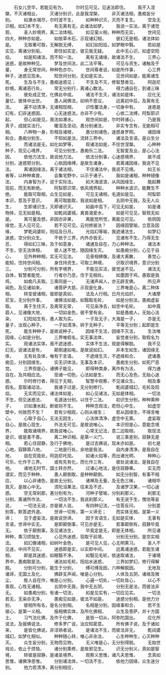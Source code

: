 <!-- { "loadSidebar": true } -->
　　石女儿空华，若能见有为，
　　尔时见可见，见迷法即住。
　　我不入涅槃，不灭诸相业，
　　灭诸分别识，此是我涅槃，
　　非灭诸法相，愚痴妄分别。
　　如瀑水竭尽，尔时波不生，
　　如种种识灭，灭而不复生。
　　空及无识相，如幻本不生，
　　有无离有无，此诸法如梦。
　　我说一实法，离于诸觉观，
　　圣人妙境界，离二法体相。
　　如见萤火相，种种而无实，
　　世间见四大，种种亦如是。
　　如依草木石，示现诸幻相，
　　彼幻无是相，诸法体如是。
　　无取著可取，无解脱无缚，
　　如幻如阳焰，如梦眼中翳。
　　若如是实见，离诸分别垢，
　　即住如实定，彼见我无疑。
　　此中无心识，如虚空阳焰，
　　如是知诸法，而不知一法。
　　离有无诸缘，故诸法不生，
　　三界心迷惑，是故种种见。
　　梦及世间法，此二法平等。
　　可见与资生，诸触及于量，
　　身无常世间，种种色亦尔。
　　世间尊者说，如是所作事，
　　心三界种子，迷惑见现未。
　　知世间分别，无如是实法，
　　见世间如是，能离诸生死。
　　生及与不生，愚痴迷惑见；
　　不生及不灭，修智慧者见。
　　阿迦尼妙境，离诸恶行处，
　　常无分别行，离诸心数法。
　　得力通自在，到诸三昧处，
　　彼处成正觉，化佛此中成。
　　诸法不生灭，诸法如是体，
　　应化无量亿，彼体中出世。
　　愚人闻佛法，如响不思议，
　　远离初中后，及离有无法。
　　遍不动清净，无诸相现相，
　　识性覆法身，一切身中有。
　　迷惑是幻有，幻非迷惑因，
　　心无迷惑法，亦非不少有。
　　心依二法缚，阿梨耶识起，
　　但心如是见，我法如瀑水。
　　观世间如是，尔时转诸心，
　　乃是我真子，成就实法行。
　　暖湿及坚动，愚分别诸法，
　　非实专念有，无能相可相。
　　八种物一身，形相及诸根，
　　愚分别诸色，迷惑身罗网。
　　诸因缘和合，愚痴分别生，
　　不知如是法，流转三界中。
　　诸法及言语，是众生分别，
　　而诸法是无，如化如梦等，
　　观诸法如是，不住世涅槃。
　　心种种种子，现见心境界，
　　可见分别生，愚痴乐二法。
　　无智爱及业，是心心法因，
　　依他力法生，故说他力法。
　　依法分别事，心迷惑境界，
　　故不成分别，迷惑邪分别。
　　心依因缘缚，是故生诸身，
　　若离诸因缘，我说不见法。
　　离诸因缘法，离于诸法相，
　　不住诸法中，我说不见境。
　　如王长者等，以种种禽兽，
　　会集宅野中，以示于诸子。
　　我如是诸相，种种镜像法，
　　内身智为子，说于实际法。
　　如大海波浪，从风因缘生，
　　能起舞现前，而无有断绝。
　　阿梨耶识常，依风境界起，
　　种种水波识，能舞生不绝。
　　能取可取相，众生见如是，
　　可见无诸相，毛道如是见。
　　阿梨耶本识，意及于意识，
　　离可取能取，我说如是相。
　　五阴中无我，及无人众生，
　　生即诸识生，灭即诸识灭。
　　如画中高下，可见无如是，
　　如是诸物体，见无如是相。
　　如乾闼婆城，禽兽渴爱水，
　　如是可见见，智观无如是。
　　离可量及想，非因亦非果，
　　离能觉所觉，离能见可见。
　　依阴因缘觉，无人见可见，
　　若不见可见，云何修彼法？
　　因缘因譬喻，立意及因缘，
　　梦乾闼婆轮，阳焰及日月。
　　光焰幻等喻，我遮诸法生，
　　如梦幻迷惑，空分别众生。
　　不依于三界，内外亦皆无，
　　见诸有不生，乃得无生忍，
　　得如幻三昧，及于如意身，
　　诸通及自在，力心种种法。
　　诸法本不生，空无法体相，
　　彼人迷不觉，随因缘生灭。
　　如愚痴分别，心见于自心，
　　见外种种相，实无可见法。
　　见骨相佛像，及诸大离散，
　　善觉心能知，住持世间相。
　　身住持资生，可取三种境，
　　识取识境界，意识分别三。
　　分别可分别，所有字境界，
　　不能见实法，彼觉迷不见。
　　诸法无自体，智慧者能觉，
　　行者尔乃息，住于无相处。
　　如墨图于鸡，愚取是我鸡，
　　如痴凡夫取。三乘同是一，
　　无诸声闻人，亦无辟支佛。
　　所见声闻色，及见诸如来，
　　诸菩萨大慈，示现是化身。
　　三界唯是心，离二种体相，
　　转变彼诸相，彼即是真如，
　　法及人行相。日月光焰炽，
　　大诸摩尼宝，无分别作事，
　　诸佛法如是。如翳取毛轮，
　　如是分别法，愚痴虚妄取。
　　离于生住灭，及离常无常，
　　可见染净去，如空中毛轮。
　　如中莨菪人，见诸像大地，
　　一切如金色，彼不曾有金。
　　如是愚痴人，无始心法染，
　　幻阳焰生有，愚人取为实。
　　一子及无子，大海是一子，
　　亦是无量子，汝观心种子。
　　一子如清净，转于无种子，
　　平等无分别；起即是生死，
　　能生种种子，是故说种子。
　　因缘不生法，因缘不灭法，
　　生法唯因缘，心如是分别。
　　三界唯假名，实无事法体，
　　妄觉者分别，取假名为实。
　　观诸法实体，我不遮迷惑，
　　实体不生法，观是得解脱。
　　我不见幻无，说诸法是有，
　　颠倒速如电，是故说如幻。
　　非本生如生，诸因缘无体，
　　无有处及体，唯有于言语。
　　不遮缘生灭，不遮缘和合，
　　遮诸愚痴见，分别因缘生。
　　实无识体法，无事及本识，
　　愚痴生分别，如死尸恶觉。
　　三界但是心，诸佛子能见，
　　即得种类身，离作有为法，
　　得力通自在，及共相应法。
　　现诸一切色，心法如是生，
　　而无心及色，无始心迷惑。
　　尔时修行者，得见于无相，
　　智慧中观察，不见诸众生。
　　相及事假名，意取诸动法，
　　我诸子过是，无分别修行。
　　乾闼婆城幻，毛轮及阳焰，
　　无实而见实，诸法体如是，
　　如心见诸法，无如是体相。
　　一切法不生，但见迷惑法，
　　毛道迷分别，以住于二法。
　　初识生分别，种种熏种子，
　　识如瀑水起，断彼则不生。
　　种种念观法，若但心中生，
　　如虚空壁中，何故而不生？
　　若有少相观，心则从缘生；
　　若从因缘生，不得言唯心。
　　心取于自心，无法无因生，
　　心法体清净，虚空中无熏。
　　虚妄取自心，是故心现生，
　　外法无可见，是故说唯心。
　　本识但是心，意能念境界，
　　能取诸境界，故我说唯心。
　　心常无记法，意二边取相，
　　取现法是识，彼是善不善。
　　离二种识相，是第一义门，
　　说三乘差别，寂静无是相。
　　若心住寂静，及行于佛地，
　　是过去佛说，现未亦如是。
　　初七是心地，寂静第八地，
　　二地是行处，余地是我法。
　　自内身清净，是我自在地，
　　自在究竟处，阿迦尼吒现。
　　如诸火焰等，而出诸光明，
　　种种心可乐，化作于三界。
　　或有先有化，而化作三有，
　　彼处说诸法，是我自在地。
　　诸地无时节，国土转亦然，
　　过诸心地法，是住寂静果。
　　实无而谓实，而见于种种，
　　愚人颠倒取，是种种颠倒。
　　如无分别智，有事不相应，
　　以心非诸色，是故无分别。
　　诸禅及无量，及无色三昧，
　　诸相毕竟灭，是故心中无。
　　须陀洹果法，往来及不还，
　　及诸罗汉果，一切心迷惑。
　　空无常刹那，愚分别有为，
　　河种子譬喻，分别刹那义。
　　刹那无分别，离诸所作法，
　　一切法不生，我说刹那义。
　　有无说于生，僧佉等妄说，
　　一切法无说，亦是彼人说。
　　有四种记法，一往答反问，
　　分别差别答，默答遮外道。
　　世谛一切有，第一义谛无；
　　而实体无相，是第一义谛；
　　见于虚妄法，是故说世谛。
　　因于言语生，无如是实体，
　　无事有言语，世谛中实无。
　　是即颠倒事，可见亦是无，
　　若事颠倒有，寂静毕竟无。
　　依于颠倒事，及见诸法生，
　　毕竟定是无，即是无体相。
　　所见诸种种，熏习烦恼生，
　　心见外迷惑，现取于前境，
　　分别无分别，是空实相法。
　　如幻像诸相，如树叶金色，
　　是可见人见，心无明熏习。
　　圣人不见迷，中间不见实，
　　迷惑即是实，以实即中间。
　　远离诸迷惑，若能生诸相，
　　即是其迷惑，如眼翳不净。
　　如翳见毛轮，依迷取诸法，
　　于诸境界中，愚痴取是法。
　　诸法如毛轮，阳焰水迷惑，
　　三界如梦幻，修行得解脱。
　　分别可分别，能生于分别，
　　缚可缚及因，六种解脱因。
　　无地及诸谛，无国土及化，
　　佛辟支声闻，唯是心分别。
　　人体及五阴，诸缘及微尘，
　　胜人自在作，唯是心分别。
　　心遍一切处，一切处皆心，
　　以心不善观，心性无诸相。
　　五阴中无我，我中无五阴，
　　分别无是法，而彼法非无。
　　如愚痴分别，有诸一切法，
　　如是见实有，一切应见实。
　　一切法若无，无染亦无净，
　　愚痴见如是，彼法不如是。
　　迷惑分别相，是他力分别，
　　彼相所有名，是名分别相。
　　名相是分别，因缘事和合，
　　若不生彼心，是第一义相。
　　报相佛实体，及所化佛相，
　　众生及菩萨，并十方国土，
　　习气法化佛，及作于化佛，
　　是皆一切从，阿弥陀国出。
　　应化所说法，及报佛说法，
　　修多罗广说，汝应知密意。
　　所有佛子说，及于诸如来，
　　是皆化佛说，非淳熟者说。
　　是诸法不生，而彼法非无，
　　乾闼婆城幻，如梦化相似。
　　种种随心转，唯心非余法，
　　心生种种生，心灭种种灭。
　　众生妄分别，无物而见物，
　　无义唯是心，无分别得脱。
　　无始世戏论，依止于烦恼，
　　诸分别熏修，是故邪见生。
　　识无分别义，真如是智境，
　　转彼是寂静，是诸圣境界。
　　观察义思惟，诸凡夫思惟，
　　念真如思惟，诸佛净思惟。
　　分别诸法体，一切法不生，
　　依他力因缘，众生迷分别。
　　他力若清净，离分别相应，
